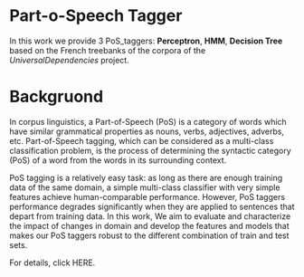 # Part-o-Speech Tagger

In this work we provide 3 PoS_taggers: **Perceptron**, **HMM**, **Decision Tree** based on the French treebanks of the corpora of the $Universal Dependencies$ project.

# Backgruond

In corpus linguistics, a Part-of-Speech (PoS) is a category of words which have similar grammatical properties as nouns, verbs, adjectives, adverbs, etc. Part-of-Speech tagging, which can be considered as a multi-class classification problem, is the process of determining the syntactic category (PoS) of a word from the words in its surrounding context.

PoS tagging is a relatively easy task: as long as there are enough training data of the same domain, a simple multi-class classifier with very simple features achieve human-comparable performance. However, PoS taggers performance degrades significantly when they are applied to sentences that depart from training data. In this work, We aim to evaluate and characterize the impact of changes in domain and develop the features and models that makes our PoS taggers robust to the different combination of train and test sets.

For details, click HERE.
